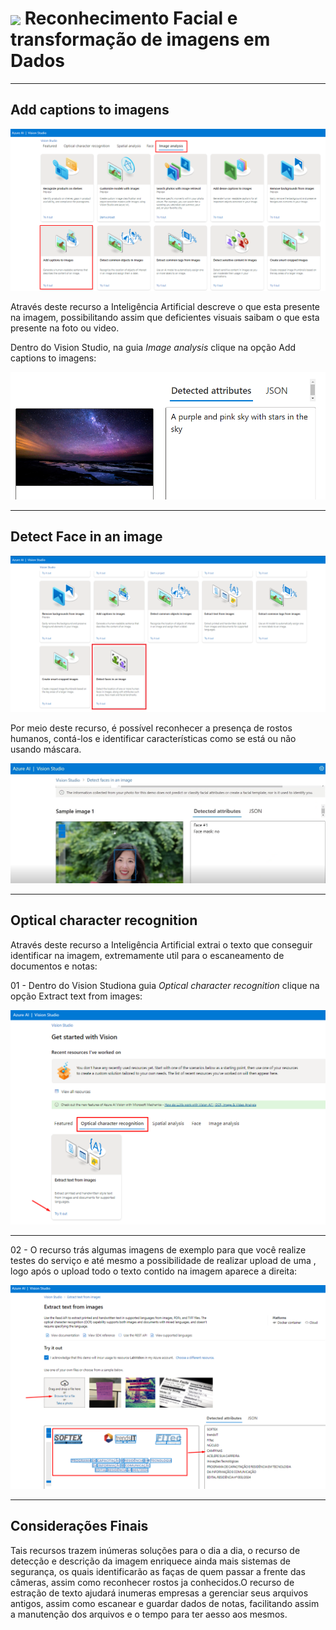 <h1>
    <a href="https://www.dio.me/">
     <img align="center" width="60px" src="https://hermes.dio.me/lab_projects/badges/f38a62b8-2880-4fd2-82ff-ba263ce97cdb.png"></a>
    <span> Reconhecimento Facial e transformação de imagens em Dados</span>
</h1>

---

## Add captions to imagens

![Menu Add Captions](images/00.png)

Através deste recurso a Inteligência Artificial descreve o que esta presente na imagem, possibilitando assim que deficientes visuais saibam o que esta presente na foto ou video.

Dentro do Vision Studio, na guia *Image analysis* clique na opção Add captions to imagens:

![Add Captions](images/01.png)

---

## Detect Face in an image

![Menu Detect Face](images/02.png)

Por meio deste recurso, é possível reconhecer a presença de rostos humanos, contá-los e identificar características como se está ou não usando máscara.

![Reconhecimento facial](images/03.png)

---

## Optical character recognition

Através deste recurso a Inteligência Artificial extrai o texto que conseguir identificar na imagem, extremamente util para o escaneamento de documentos e notas:

01 - Dentro do Vision Studiona guia *Optical character recognition* clique na opção Extract text from images:   

![Menu Extract text](images/04.png)

---

02 - O recurso trás algumas imagens de exemplo para que você realize testes do serviço e até mesmo a possibilidade de realizar upload de uma , logo após o upload todo o texto contido na imagem aparece a direita:

![Extract text](images/05.png)

---

## Considerações Finais

Tais recursos trazem inúmeras soluções para o dia a dia, o recurso de detecção e descrição da imagem enriquece ainda mais sistemas de segurança, os quais identificarão as faças de quem passar a frente das câmeras, assim como reconhecer rostos ja conhecidos.O recurso de estração de texto ajudará inumeras empresas a gerenciar seus arquivos antigos, assim como escanear e guardar dados de notas, facilitando assim a manutenção dos arquivos e o tempo para ter aesso aos mesmos.
